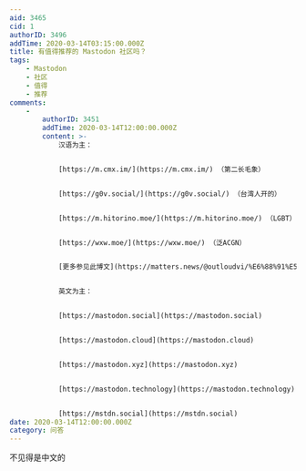 ```yaml
---
aid: 3465
cid: 1
authorID: 3496
addTime: 2020-03-14T03:15:00.000Z
title: 有值得推荐的 Mastodon 社区吗？
tags:
    - Mastodon
    - 社区
    - 值得
    - 推荐
comments:
    -
        authorID: 3451
        addTime: 2020-03-14T12:00:00.000Z
        content: >-
            汉语为主：


            [https://m.cmx.im/](https://m.cmx.im/) （第二长毛象）


            [https://g0v.social/](https://g0v.social/) （台湾人开的）


            [https://m.hitorino.moe/](https://m.hitorino.moe/) （LGBT）


            [https://wxw.moe/](https://wxw.moe/) （泛ACGN）


            [更多参见此博文](https://matters.news/@outloudvi/%E6%88%91%E5%9C%A8-mastodon-%E7%9A%84%E8%BF%99%E4%B8%A4%E5%B9%B4-zdpuApfHcXYcvrg2epQSpCq7zA8ZnUyoXgdvWz9ZSaVLyh9Ln)


            英文为主：


            [https://mastodon.social](https://mastodon.social)


            [https://mastodon.cloud](https://mastodon.cloud)


            [https://mastodon.xyz](https://mastodon.xyz)


            [https://mastodon.technology](https://mastodon.technology)


            [https://mstdn.social](https://mstdn.social)
date: 2020-03-14T12:00:00.000Z
category: 问答
---
```


不见得是中文的
